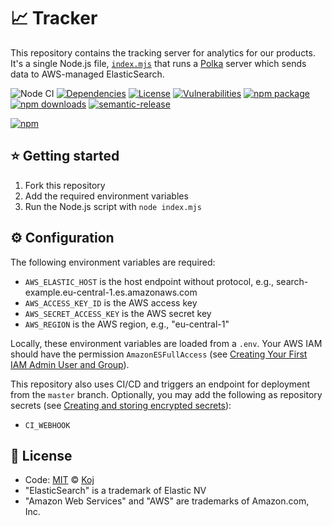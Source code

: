 # 📈 Tracker

This repository contains the tracking server for analytics for our products. It's a single Node.js file, [`index.mjs`](./index.mjs) that runs a [Polka](https://github.com/lukeed/polka) server which sends data to AWS-managed ElasticSearch.

![Node CI](https://github.com/koj-co/tracker/workflows/Node%20CI/badge.svg)
[![Dependencies](https://img.shields.io/librariesio/release/npm/koj-tracker)](https://libraries.io/npm/@anandchowdhary%2Fkoj-tracker)
[![License](https://img.shields.io/npm/l/koj-tracker)](https://github.com/koj-co/tracker/blob/master/LICENSE)
[![Vulnerabilities](https://img.shields.io/snyk/vulnerabilities/npm/koj-tracker.svg)](https://snyk.io/test/npm/koj-tracker)
[![npm package](https://img.shields.io/npm/v/koj-tracker.svg)](https://www.npmjs.com/package/koj-tracker)
[![npm downloads](https://img.shields.io/npm/dw/koj-tracker)](https://www.npmjs.com/package/koj-tracker)
[![semantic-release](https://img.shields.io/badge/%20%20%F0%9F%93%A6%F0%9F%9A%80-semantic--release-e10079.svg)](https://github.com/semantic-release/semantic-release)

[![npm](https://nodei.co/npm/koj-tracker.png)](https://www.npmjs.com/package/koj-tracker)

## ⭐ Getting started

1. Fork this repository
2. Add the required environment variables
3. Run the Node.js script with `node index.mjs`

## ⚙️ Configuration

The following environment variables are required:

- `AWS_ELASTIC_HOST` is the host endpoint without protocol, e.g., search-example.eu-central-1.es.amazonaws.com
- `AWS_ACCESS_KEY_ID` is the AWS access key
- `AWS_SECRET_ACCESS_KEY` is the AWS secret key
- `AWS_REGION` is the AWS region, e.g., "eu-central-1"

Locally, these environment variables are loaded from a `.env`. Your AWS IAM should have the permission `AmazonESFullAccess` (see [Creating Your First IAM Admin User and Group](https://docs.aws.amazon.com/IAM/latest/UserGuide/getting-started_create-admin-group.html)).

This repository also uses CI/CD and triggers an endpoint for deployment from the `master` branch. Optionally, you may add the following as repository secrets (see [Creating and storing encrypted secrets](https://docs.github.com/en/actions/configuring-and-managing-workflows/creating-and-storing-encrypted-secrets)):

- `CI_WEBHOOK`

## 📄 License

- Code: [MIT](./LICENSE) © [Koj](https://joinkoj.com)
- "ElasticSearch" is a trademark of Elastic NV
- "Amazon Web Services" and "AWS" are trademarks of Amazon.com, Inc.
